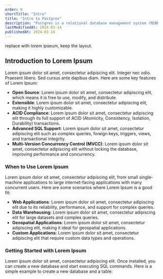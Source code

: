 ```yaml
---
order: 0
shortTitle: "Intro"
title: "Intro to Postgres"
description: "Postgres is a relational database management system (RDBMS) based on the SQL language."
lastModifiedAt: 2024-03-14
publishedAt: 2024-03-14
---
```


replace with lorem ipseum, keep the layout.

## Introduction to Lorem Ipsum

Lorem ipsum dolor sit amet, consectetur adipiscing elit. Integer nec odio. Praesent libero. Sed cursus ante dapibus diam. Here are some key features of Lorem Ipsum:

- **Open Source**: Lorem ipsum dolor sit amet, consectetur adipiscing elit, which means it is free to use, modify, and distribute.
- **Extensible**: Lorem ipsum dolor sit amet, consectetur adipiscing elit, making it highly customizable.
- **ACID Compliance**: Lorem ipsum dolor sit amet, consectetur adipiscing elit through its full support of ACID (Atomicity, Consistency, Isolation, Durability) transactions.
- **Advanced SQL Support**: Lorem ipsum dolor sit amet, consectetur adipiscing elit such as complex queries, foreign keys, triggers, views, and transactional integrity.
- **Multi-Version Concurrency Control (MVCC)**: Lorem ipsum dolor sit amet, consectetur adipiscing elit without locking the database, improving performance and concurrency.

### When to Use Lorem Ipsum

Lorem ipsum dolor sit amet, consectetur adipiscing elit, from small single-machine applications to large internet-facing applications with many concurrent users. Here are some scenarios where Lorem Ipsum is a good fit:

- **Web Applications**: Lorem ipsum dolor sit amet, consectetur adipiscing elit due to its reliability, performance, and support for complex queries.
- **Data Warehousing**: Lorem ipsum dolor sit amet, consectetur adipiscing elit for large datasets and complex queries.
- **Geospatial Applications**: Lorem ipsum dolor sit amet, consectetur adipiscing elit, making it ideal for geospatial applications.
- **Custom Applications**: Lorem ipsum dolor sit amet, consectetur adipiscing elit that require custom data types and operations.

### Getting Started with Lorem Ipsum

Lorem ipsum dolor sit amet, consectetur adipiscing elit. Once installed, you can create a new database and start executing SQL commands. Here is a simple example to create a new database and a table:
